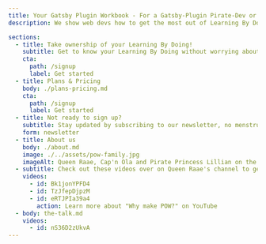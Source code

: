 ```yaml
---
title: Your Gatsby Plugin Workbook - For a Gatsby-Plugin Pirate-Dev or a Dev Rel at a headless CMS
description: We show web devs how to get the most out of Learning By Doing through Gatsby-Plugins and rum-fueled treasure hunts in the sharky waters around the Gatsby islands. For a more piraty dev-life!`,

sections:
  - title: Take ownership of your Learning By Doing!
    subtitle: Get to know your Learning By Doing without worrying about wasting time on distractions.
    cta:
      path: /signup
      label: Get started
  - title: Plans & Pricing
    body: ./plans-pricing.md
    cta:
      path: /signup
      label: Get started
  - title: Not ready to sign up?
    subtitle: Stay updated by subscribing to our newsletter, no menstruation experience needed ;)
    form: newsletter
  - title: About us
    body: ./about.md
    image: ./../assets/pow-family.jpg
    imageAlt: Queen Raae, Cap'n Ola and Pirate Princess Lillian on the launch of POW!
  - subtitle: Check out these videos over on Queen Raae's channel to get to know us better 👇👇👇
    videos:
      - id: Bk1jonYPFD4
      - id: TzJfepDjpzM
      - id: eRTJPIa39a4
        action: Learn more about "Why make POW?" on YouTube
  - body: the-talk.md
    videos:
      - id: nS36D2zUkvA
---
```

